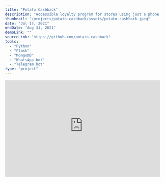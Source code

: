 ```yaml
---
title: "Potato Cashback"
description: "Accessible loyalty program for stores using just a phone app. Apart from rise of number and average of receipts and analytics, a database of clients is collected, to whom polls and news can sent and special offers can be made."
thumbnail: "/projects/potato-cashback/assets/potato-cashback.jpeg"
date: "Jul 17, 2021"
endDate: "Aug 31, 2021"
demoLink: ""
sourceLink: "https://github.com/potato-cashback"
tools:
  - "Python"
  - "Flask"
  - "MongoDB"
  - "WhatsApp bot"
  - "Telegram bot"
type: "project"
---
```


<iframe width="560" height="315" style="display:block; margin:auto; max-width:100%;" src="https://www.youtube-nocookie.com/embed/nQgOKcyDvzQ?controls=0" title="YouTube video player" frameborder="0" allow="accelerometer; autoplay; clipboard-write; encrypted-media; gyroscope; picture-in-picture" allowfullscreen></iframe>
